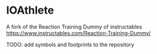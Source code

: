 # IOAthlete
A fork of the Reaction Training Dummy of instructables
https://www.instructables.com/Reaction-Training-Dummy/

TODO: add symbols and footprints to the repository
